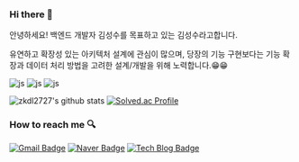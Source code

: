 ### Hi there 👋


안녕하세요! 백엔드 개발자 김성수를 목표하고 있는 김성수라고합니다. 

유연하고 확장성 있는 아키텍처 설계에 관심이 많으며, 당장의 기능 구현보다는 기능 확장과 데이터 처리 방법을 고려한 설계/개발을 위해 노력합니다.😁😁

![js](https://img.shields.io/badge/Java-ED8B00?style=for-the-badge&logo=openjdk&logoColor=white) ![js](https://img.shields.io/badge/Spring-6DB33F?style=for-the-badge&logo=spring&logoColor=white) ![js](https://img.shields.io/badge/MySQL-00000F?style=for-the-badge&logo=mysql&logoColor=white)

![zkdl2727's github stats](https://github-readme-stats.vercel.app/api?username=zkdl2727&show_icons=true) [![Solved.ac Profile](http://mazassumnida.wtf/api/v2/generate_badge?boj=zkdl2727)](https://solved.ac/백준아이디/)
### How to reach me 🔍
[![Gmail Badge](https://img.shields.io/badge/Gmail-d14836?style=flat-square&logo=Gmail&logoColor=white&link=mailto:zkdl2828@gamil.com)](mailto:zkdl2828@gamil.com) [![Naver Badge](https://img.shields.io/badge/Naver-03C75A?style=flat-square&logo=Naver&logoColor=white&link=mailto:zkdl6565@naver.com)](mailto:zkdl6565@naver.com) [![Tech Blog Badge](http://img.shields.io/badge/-Tech%20blog-black?style=flat-square&logo=github&link=https://velog.io/@zkdl2727/posts)](https://velog.io/@zkdl2727/posts)
<!--
**zkdl2727/zkdl2727** is a ✨ _special_ ✨ repository because its `README.md` (this file) appears on your GitHub profile. 
https://velog.io/@zkdl2727/posts
Here are some ideas to get you started:

- 🔭 I’m currently working on ...
- 🌱 I’m currently learning ...
- 👯 I’m looking to collaborate on ...
- 🤔 I’m looking for help with ...
- 💬 Ask me about ...
- 📫 How to reach me: ...
- 😄 Pronouns: ...
- ⚡ Fun fact: ...
-->
